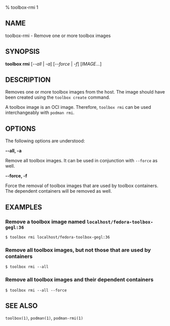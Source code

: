 % toolbox-rmi 1

## NAME
toolbox\-rmi - Remove one or more toolbox images

## SYNOPSIS
**toolbox rmi** [*--all* | *-a*] [*--force* | *-f*] [*IMAGE*...]

## DESCRIPTION

Removes one or more toolbox images from the host. The image should have been
created using the `toolbox create` command.

A toolbox image is an OCI image. Therefore, `toolbox rmi` can be used
interchangeably with `podman rmi`.

## OPTIONS ##

The following options are understood:

**--all, -a**

Remove all toolbox images. It can be used in conjunction with `--force` as well.

**--force, -f**

Force the removal of toolbox images that are used by toolbox containers. The
dependent containers will be removed as well.

## EXAMPLES

### Remove a toolbox image named `localhost/fedora-toolbox-gegl:36`

```
$ toolbox rmi localhost/fedora-toolbox-gegl:36
```

### Remove all toolbox images, but not those that are used by containers

```
$ toolbox rmi --all
```

### Remove all toolbox images and their dependent containers

```
$ toolbox rmi --all --force
```

## SEE ALSO

`toolbox(1)`, `podman(1)`, `podman-rmi(1)`
